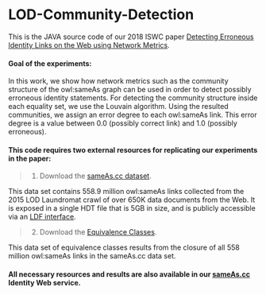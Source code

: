# LOD-Community-Detection

This is the JAVA source code of our 2018 ISWC paper [Detecting Erroneous Identity Links on the Web using Network Metrics](https://www.cs.vu.nl/~frankh/postscript/ISWC2018.pdf).

#### Goal of the experiments:

In this work, we show how network metrics such as the community structure of the owl:sameAs graph can be used in order to detect possibly erroneous identity statements.
For detecting the community structure inside each equality set, we use the Louvain algorithm.
Using the resulted communities, we assign an error degree to each owl:sameAs link. 
This error degree is a value between 0.0 (possibly correct link) and 1.0 (possibly erroneous).

 
#### This code requires two external resources for replicating our experiments in the paper:

> 1. Download the [sameAs.cc dataset](https://zenodo.org/record/1973099).

This data set contains 558.9 million owl:sameAs links collected from the 2015 LOD Laundromat crawl of over 650K data documents from the Web. It is exposed in a single HDT file that is 5GB in size, and is publicly accessible via an [LDF interface](https://krr.triply.cc/krr/sameas). 

> 2. Download the [Equivalence Classes](https://zenodo.org/record/3345674).

This data set of equivalence classes results from the closure of all 558 million owl:sameAs links in the sameAs.cc data set. 

#### All necessary resources and results are also available in our [sameAs.cc](http://sameas.cc) Identity Web service.

